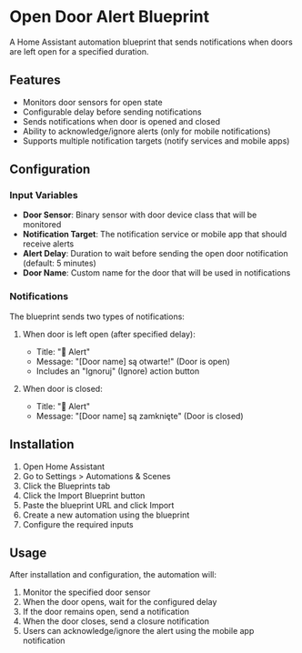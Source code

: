# Open Door Alert Blueprint

A Home Assistant automation blueprint that sends notifications when doors are left open for a specified duration.

## Features

- Monitors door sensors for open state
- Configurable delay before sending notifications
- Sends notifications when door is opened and closed
- Ability to acknowledge/ignore alerts (only for mobile notifications)
- Supports multiple notification targets (notify services and mobile apps)

## Configuration

### Input Variables

- **Door Sensor**: Binary sensor with door device class that will be monitored
- **Notification Target**: The notification service or mobile app that should receive alerts
- **Alert Delay**: Duration to wait before sending the open door notification (default: 5 minutes)
- **Door Name**: Custom name for the door that will be used in notifications

### Notifications

The blueprint sends two types of notifications:

1. When door is left open (after specified delay):
     - Title: "🚪 Alert"
     - Message: "[Door name] są otwarte!" (Door is open)
     - Includes an "Ignoruj" (Ignore) action button

2. When door is closed:
     - Title: "🚪 Alert"
     - Message: "[Door name] są zamknięte" (Door is closed)

## Installation

1. Open Home Assistant
2. Go to Settings > Automations & Scenes
3. Click the Blueprints tab
4. Click the Import Blueprint button
5. Paste the blueprint URL and click Import
6. Create a new automation using the blueprint
7. Configure the required inputs

## Usage

After installation and configuration, the automation will:
1. Monitor the specified door sensor
2. When the door opens, wait for the configured delay
3. If the door remains open, send a notification
4. When the door closes, send a closure notification
5. Users can acknowledge/ignore the alert using the mobile app notification

